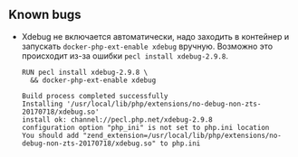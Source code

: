 
## Known bugs

* Xdebug не включается автоматически, надо заходить в контейнер и запускать `docker-php-ext-enable xdebug` вручную.
  Возможно это происходит из-за ошибки `pecl install xdebug-2.9.8`.
  
  ```
  RUN pecl install xdebug-2.9.8 \
    && docker-php-ext-enable xdebug
  ```
  ```
  Build process completed successfully
  Installing '/usr/local/lib/php/extensions/no-debug-non-zts-20170718/xdebug.so'
  install ok: channel://pecl.php.net/xdebug-2.9.8
  configuration option "php_ini" is not set to php.ini location
  You should add "zend_extension=/usr/local/lib/php/extensions/no-debug-non-zts-20170718/xdebug.so" to php.ini
  ```
